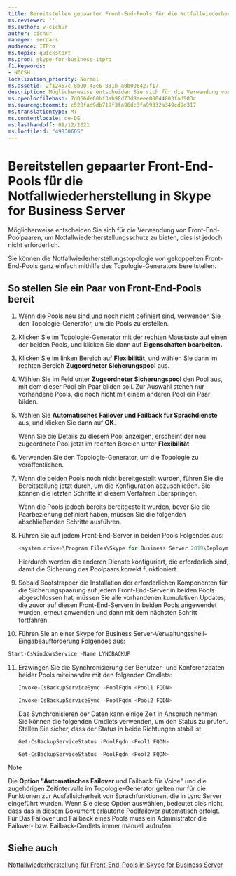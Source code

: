 ```yaml
---
title: Bereitstellen gepaarter Front-End-Pools für die Notfallwiederherstellung in Skype for Business Server
ms.reviewer: ''
ms.author: v-cichur
author: cichur
manager: serdars
audience: ITPro
ms.topic: quickstart
ms.prod: skype-for-business-itpro
f1.keywords:
- NOCSH
localization_priority: Normal
ms.assetid: 2f12467c-8b90-43e6-831b-a0b096427f17
description: Möglicherweise entscheiden Sie sich für die Verwendung von Front-End-Poolpaaren, um Notfallwiederherstellungsschutz zu bieten, dies ist jedoch nicht erforderlich.
ms.openlocfilehash: 7d066de60bf3ab98d73d8aeee08044803fad983c
ms.sourcegitcommit: c528fad9db719f3fa96dc3fa99332a349cd9d317
ms.translationtype: MT
ms.contentlocale: de-DE
ms.lasthandoff: 01/12/2021
ms.locfileid: "49830605"
---
```

# <a name="deploy-paired-front-end-pools-for-disaster-recovery-in-skype-for-business-server"></a>Bereitstellen gepaarter Front-End-Pools für die Notfallwiederherstellung in Skype for Business Server
 
Möglicherweise entscheiden Sie sich für die Verwendung von Front-End-Poolpaaren, um Notfallwiederherstellungsschutz zu bieten, dies ist jedoch nicht erforderlich.
  
Sie können die Notfallwiederherstellungstopologie von gekoppelten Front-End-Pools ganz einfach mithilfe des Topologie-Generators bereitstellen. 
  
## <a name="to-deploy-a-pair-of-front-end-pools"></a>So stellen Sie ein Paar von Front-End-Pools bereit

1. Wenn die Pools neu sind und noch nicht definiert sind, verwenden Sie den Topologie-Generator, um die Pools zu erstellen.
    
2. Klicken Sie im Topologie-Generator mit der rechten Maustaste auf einen der beiden Pools, und klicken Sie dann auf **Eigenschaften bearbeiten.**
    
3. Klicken Sie im linken Bereich auf **Flexibilität**, und wählen Sie dann im rechten Bereich **Zugeordneter Sicherungspool** aus.
    
4. Wählen Sie im Feld unter **Zugeordneter Sicherungspool** den Pool aus, mit dem dieser Pool ein Paar bilden soll. Zur Auswahl stehen nur vorhandene Pools, die noch nicht mit einem anderen Pool ein Paar bilden.
    
5. Wählen Sie **Automatisches Failover und Failback für Sprachdienste** aus, und klicken Sie dann auf **OK**.
    
    Wenn Sie die Details zu diesem Pool anzeigen, erscheint der neu zugeordnete Pool jetzt im rechten Bereich unter **Flexibilität**. 
    
6. Verwenden Sie den Topologie-Generator, um die Topologie zu veröffentlichen.
    
7. Wenn die beiden Pools noch nicht bereitgestellt wurden, führen Sie die Bereitstellung jetzt durch, um die Konfiguration abzuschließen. Sie können die letzten Schritte in diesem Verfahren überspringen.
    
    Wenn die Pools jedoch bereits bereitgestellt wurden, bevor Sie die Paarbeziehung definiert haben, müssen Sie die folgenden abschließenden Schritte ausführen.
    
8. Führen Sie auf jedem Front-End-Server in beiden Pools Folgendes aus:
    
   ```powershell
   <system drive>\Program Files\Skype for Business Server 2019\Deployment\Bootstrapper.exe 
   ```

    Hierdurch werden die anderen Dienste konfiguriert, die erforderlich sind, damit die Sicherung des Poolpaars korrekt funktioniert.
    
9. Sobald Bootstrapper die Installation der erforderlichen Komponenten für die Sicherungspaarung auf jedem Front-End-Server in beiden Pools abgeschlossen hat, müssen Sie alle vorhandenen kumulativen Updates, die zuvor auf diesen Front-End-Servern in beiden Pools angewendet wurden, erneut anwenden und dann mit dem nächsten Schritt fortfahren.

10. Führen Sie an einer Skype for Business Server-Verwaltungsshell-Eingabeaufforderung Folgendes aus: 
    
   ```powershell
   Start-CsWindowsService -Name LYNCBACKUP
   ```

11. Erzwingen Sie die Synchronisierung der Benutzer- und Konferenzdaten beider Pools miteinander mit den folgenden Cmdlets:
    
    ```powershell
    Invoke-CsBackupServiceSync -PoolFqdn <Pool1 FQDN>
    ```

    ```powershell
    Invoke-CsBackupServiceSync -PoolFqdn <Pool2 FQDN>
    ```

    Das Synchronisieren der Daten kann einige Zeit in Anspruch nehmen. Sie können die folgenden Cmdlets verwenden, um den Status zu prüfen. Stellen Sie sicher, dass der Status in beide Richtungen stabil ist.
    
    ```powershell
    Get-CsBackupServiceStatus -PoolFqdn <Pool1 FQDN>
    ```

    ```powershell
    Get-CsBackupServiceStatus -PoolFqdn <Pool2 FQDN>
    ```

> [!NOTE]
> Die **Option "Automatisches Failover** und Failback für Voice" und die zugehörigen Zeitintervalle im Topologie-Generator gelten nur für die Funktionen zur Ausfallsicherheit von Sprachfunktionen, die in Lync Server eingeführt wurden. Wenn Sie diese Option auswählen, bedeutet dies nicht, dass das in diesem Dokument erläuterte Poolfailover automatisch erfolgt. Für Das Failover und Failback eines Pools muss ein Administrator die Failover- bzw. Failback-Cmdlets immer manuell aufrufen.
  
## <a name="see-also"></a>Siehe auch

[Notfallwiederherstellung für Front-End-Pools in Skype for Business Server](../../plan-your-deployment/high-availability-and-disaster-recovery/disaster-recovery.md)
